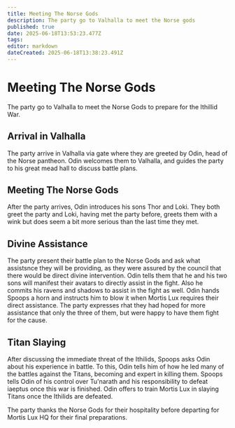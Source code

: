 ```yaml
---
title: Meeting The Norse Gods
description: The party go to Valhalla to meet the Norse gods
published: true
date: 2025-06-18T13:53:23.477Z
tags: 
editor: markdown
dateCreated: 2025-06-18T13:38:23.491Z
---
```


# Meeting The Norse Gods
The party go to Valhalla to meet the Norse Gods to prepare for the Ithillid War.


## Arrival in Valhalla
The party arrive in Valhalla via gate where they are greeted by Odin, head of the Norse pantheon. Odin welcomes them to Valhalla, and guides the party to his great mead hall to discuss battle plans. 


## Meeting The Norse Gods
After the party arrives, Odin introduces his sons Thor and Loki. They both greet the party and Loki, having met the party before, greets them with a wink but does seem a bit more serious than the last time they met. 


## Divine Assistance
The party present their battle plan to the Norse Gods and ask what assistsnce they will be providing, as they were assured by the council that there would be direct divine intervention. Odin tells them that he and his two sons will manifest their avatars to directly assist in the fight. Also he commits his ravens and shadows to assist in the fight as well. Odin hands Spoops a horn and instructs him to blow it when Mortis Lux requires their direct assistance. The party expresses rhat they had hoped for more assistance that only the three of them, but were happy to have them fight for the cause.


## Titan Slaying
After discussing the immediate threat of the Ithilids, Spoops asks Odin about his experience in battle. To this, Odin tells him of how he led many of the battles against the Titans, becoming and expert in killing them. Spoops tells Odin of his control over Tu'narath and his responsibility to defeat iaeptus once this war is finished. Odin offers to train Mortis Lux in slaying Titans once the Ithilids are defeated. 

The party thanks the Norse Gods for their hospitality before departing for Mortis Lux HQ for their final preparations.




